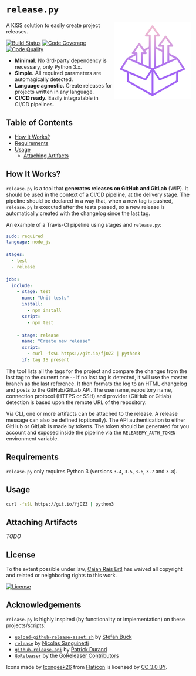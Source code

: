 # `release.py`

<img src="docs/logo.svg" height="210px" align="right"/>

A KISS solution to easily create project releases.

[![Build Status][travis-shield]][travis-url] [![Code Coverage][codecov-shield]][codecov-url] [![Code Quality][lgtm-shield]][lgtm-url]

- __Minimal.__ No 3rd-party dependency is necessary, only Python 3.x.
- __Simple.__ All required parameters are automagically detected.
- __Language agnostic.__ Create releases for projects written in any language.
- __CI/CD ready.__ Easily integratable in CI/CD pipelines.

[travis-shield]: https://img.shields.io/travis/caian-org/release.py.svg?style=for-the-badge
[travis-url]: https://travis-ci.org/caian-org/release.py

[codecov-shield]: https://img.shields.io/codecov/c/github/caian-org/release.py.svg?style=for-the-badge
[codecov-url]: https://codecov.io/gh/caian-org/release.py

[lgtm-shield]: https://img.shields.io/lgtm/grade/python/g/caian-org/release.py.svg?style=for-the-badge
[lgtm-url]: https://lgtm.com/projects/g/caian-org/release.py/context:python


## Table of Contents

- [How It Works?](#how-it-works)
- [Requirements](#requirements)
- [Usage](#usage)
    - [Attaching Artifacts](#attaching-artifacts)


## How It Works?

`release.py` is a tool that __generates releases on GitHub and GitLab__ (WIP). It
should be used in the context of a CI/CD pipeline, at the delivery stage. The
pipeline should be declared in a way that, when a new tag is pushed,
`release.py` is executed after the tests passed, so a new release is
automatically created with the changelog since the last tag.

An example of a Travis-CI pipeline using stages and `release.py`:

```yml
sudo: required
language: node_js

stages:
  - test
  - release

jobs:
  include:
    - stage: test
      name: "Unit tests"
      install:
        - npm install
      script:
        - npm test

    - stage: release
      name: "Create new release"
      script:
        - curl -fsSL https://git.io/fjOZZ | python3
      if: tag IS present
```

The tool lists all the tags for the project and compare the changes from the
last tag to the current one -- If no last tag is detected, it will use the
master branch as the last reference. It then formats the log to an HTML
changelog and posts to the GitHub/GitLab API. The username, repository name,
connection protocol (HTTPS or SSH) and provider (GitHub or Gitlab) detection is
based upon the remote URL of the repository.

Via CLI, one or more artifacts can be attached to the release. A release
message can also be defined (optionally). The API authentication to either
GitHub or GitLab is made by tokens. The token should be generated for you
account and exposed inside the pipeline via the `RELEASEPY_AUTH_TOKEN`
environment variable.


## Requirements

`release.py` only requires Python 3 (versions `3.4`, `3.5`, `3.6`, `3.7` and
`3.8`).


## Usage

```sh
curl -fsSL https://git.io/fjOZZ | python3
```


## Attaching Artifacts

*TODO*


## License

To the extent possible under law, [Caian Rais Ertl][me] has waived all
copyright and related or neighboring rights to this work.

[![License][cc-shield]][cc-url]

[me]: https://github.com/caiertl
[cc-shield]: https://forthebadge.com/images/badges/cc-0.svg
[cc-url]: http://creativecommons.org/publicdomain/zero/1.0


## Acknowledgements

`release.py` is highly inspired (by functionality or implementation) on these
projects/scripts:

- [`upload-github-release-asset.sh`][ugra] by [Stefan Buck][stefan]
- [`release`][release] by [Nicolás Sanguinetti][nicolas]
- [`github-release-api`][gra] by [Patrick Durand][patrick]
- [`GoReleaser`][goreleaser] by the [GoReleaser Contributors][contrib]

Icons made by [Icongeek26][icongeek26] from [Flaticon][flaticon] is
licensed by [CC 3.0 BY][cc3].

[ugra]: https://gist.github.com/stefanbuck/ce788fee19ab6eb0b4447a85fc99f447
[release]: https://gist.github.com/foca/38d82e93e32610f5241709f8d5720156
[gra]: https://github.com/pgdurand/github-release-api
[goreleaser]: https://github.com/goreleaser/goreleaser

[stefan]: https://github.com/stefanbuck
[nicolas]: https://github.com/foca
[patrick]: https://github.com/pgdurand
[contrib]: https://github.com/goreleaser/goreleaser/graphs/contributors

[icongeek26]: https://www.flaticon.com/authors/icongeek26
[flaticon]: https://www.flaticon.com
[cc3]: http://creativecommons.org/licenses/by/3.0
